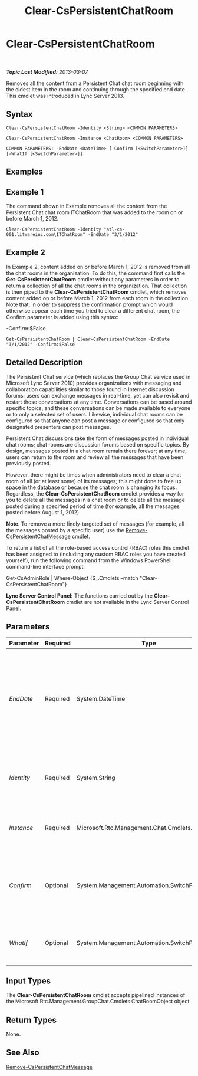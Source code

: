 ﻿---
title: Clear-CsPersistentChatRoom
TOCTitle: Clear-CsPersistentChatRoom
ms:assetid: 6b7801d8-d924-4e97-9b17-ceb6a263a7a7
ms:mtpsurl: https://technet.microsoft.com/en-us/library/JJ204976(v=OCS.15)
ms:contentKeyID: 48184413
ms.date: 07/23/2014
mtps_version: v=OCS.15
---

<div data-xmlns="http://www.w3.org/1999/xhtml">

<div class="topic" data-xmlns="http://www.w3.org/1999/xhtml" data-msxsl="urn:schemas-microsoft-com:xslt" data-cs="http://msdn.microsoft.com/en-us/">

<div data-asp="http://msdn2.microsoft.com/asp">

# Clear-CsPersistentChatRoom

</div>

<div id="mainSection">

<div id="mainBody">

<span> </span>

_**Topic Last Modified:** 2013-03-07_

Removes all the content from a Persistent Chat chat room beginning with the oldest item in the room and continuing through the specified end date. This cmdlet was introduced in Lync Server 2013.

<div>

## Syntax

    Clear-CsPersistentChatRoom -Identity <String> <COMMON PARAMETERS>

    Clear-CsPersistentChatRoom -Instance <ChatRoom> <COMMON PARAMETERS>

    COMMON PARAMETERS: -EndDate <DateTime> [-Confirm [<SwitchParameter>]] [-WhatIf [<SwitchParameter>]]

</div>

<span id="Examples"></span>

<div>

## Examples

<div>

## Example 1

The command shown in Example removes all the content from the Persistent Chat chat room ITChatRoom that was added to the room on or before March 1, 2012.

    Clear-CsPersistentChatRoom -Identity "atl-cs-001.litwareinc.com\ITChatRoom" -EndDate "3/1/2012"

</div>

<div>

## Example 2

In Example 2, content added on or before March 1, 2012 is removed from all the chat rooms in the organization. To do this, the command first calls the **Get-CsPersistentChatRoom** cmdlet without any parameters in order to return a collection of all the chat rooms in the organization. That collection is then piped to the **Clear-CsPersistentChatRoom** cmdlet, which removes content added on or before March 1, 2012 from each room in the collection. Note that, in order to suppress the confirmation prompt which would otherwise appear each time you tried to clear a different chat room, the Confirm parameter is added using this syntax:

\-Confirm:$False

    Get-CsPersistentChatRoom | Clear-CsPersistentChatRoom -EndDate "3/1/2012" -Confirm:$False

</div>

</div>

<span id="DetailedDescription"></span>

<div>

## Detailed Description

The Persistent Chat service (which replaces the Group Chat service used in Microsoft Lync Server 2010) provides organizations with messaging and collaboration capabilities similar to those found in Internet discussion forums: users can exchange messages in real-time, yet can also revisit and restart those conversations at any time. Conversations can be based around specific topics, and these conversations can be made available to everyone or to only a selected set of users. Likewise, individual chat rooms can be configured so that anyone can post a message or configured so that only designated presenters can post messages.

Persistent Chat discussions take the form of messages posted in individual chat rooms; chat rooms are discussion forums based on specific topics. By design, messages posted in a chat room remain there forever; at any time, users can return to the room and review all the messages that have been previously posted.

However, there might be times when administrators need to clear a chat room of all (or at least some) of its messages; this might done to free up space in the database or because the chat room is changing its focus. Regardless, the **Clear-CsPersistentChatRoom** cmdlet provides a way for you to delete all the messages in a chat room or to delete all the message posted during a specified period of time (for example, all the messages posted before August 1, 2012).

**Note**. To remove a more finely-targeted set of messages (for example, all the messages posted by a specific user) use the [Remove-CsPersistentChatMessage](remove-cspersistentchatmessage.md) cmdlet.

To return a list of all the role-based access control (RBAC) roles this cmdlet has been assigned to (including any custom RBAC roles you have created yourself), run the following command from the Windows PowerShell command-line interface prompt:

Get-CsAdminRole | Where-Object {$\_.Cmdlets –match "Clear-CsPersistentChatRoom"}

**Lync Server Control Panel:** The functions carried out by the **Clear-CsPersistentChatRoom** cmdlet are not available in the Lync Server Control Panel.

</div>

<div>

## Parameters


<table>
<colgroup>
<col style="width: 25%" />
<col style="width: 25%" />
<col style="width: 25%" />
<col style="width: 25%" />
</colgroup>
<thead>
<tr class="header">
<th>Parameter</th>
<th>Required</th>
<th>Type</th>
<th>Description</th>
</tr>
</thead>
<tbody>
<tr class="odd">
<td><p><em>EndDate</em></p></td>
<td><p>Required</p></td>
<td><p>System.DateTime</p></td>
<td><p>Indicates the last date for which content should be removed. For example, if you specify an EndDate of 3/1/2012 (March 1, 2012 in US English) then all the Persistent Chat content added to the room on or before 3/1/2012 will be deleted.</p>
<p>You must specify an EndDate when running the <strong>Clear-CsPersistentChatRoom</strong> cmdlet.</p></td>
</tr>
<tr class="even">
<td><p><em>Identity</em></p></td>
<td><p>Required</p></td>
<td><p>System.String</p></td>
<td><p>Identity of the chat room whose content is to be removed. For example:</p>
<p>-Identity &quot;atl-cs-001.litwareinc.com\ITChatRoom&quot;</p></td>
</tr>
<tr class="odd">
<td><p><em>Instance</em></p></td>
<td><p>Required</p></td>
<td><p>Microsoft.Rtc.Management.Chat.Cmdlets.ChatRoom</p></td>
<td><p>Allows you to pass a reference to an object to the cmdlet rather than set individual parameter values.</p></td>
</tr>
<tr class="even">
<td><p><em>Confirm</em></p></td>
<td><p>Optional</p></td>
<td><p>System.Management.Automation.SwitchParameter</p></td>
<td><p>Prompts you for confirmation before executing the command. If you set the value of this parameter to False then you will not get a confirmation prompt when you run the cmdlet:</p>
<p>-Confirm:$False</p></td>
</tr>
<tr class="odd">
<td><p><em>WhatIf</em></p></td>
<td><p>Optional</p></td>
<td><p>System.Management.Automation.SwitchParameter</p></td>
<td><p>Describes what would happen if you executed the command without actually executing the command.</p></td>
</tr>
</tbody>
</table>


</div>

<span id="InputTypes"></span>

<div>

## Input Types

The **Clear-CsPersistentChatRoom** cmdlet accepts pipelined instances of the Microsoft.Rtc.Management.GroupChat.Cmdlets.ChatRoomObject object.

</div>

<span id="ReturnTypes"></span>

<div>

## Return Types

None.

</div>

<div>

## See Also


[Remove-CsPersistentChatMessage](remove-cspersistentchatmessage.md)  
  

</div>

</div>

<span> </span>

</div>

</div>

</div>

